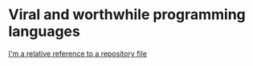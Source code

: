 <h1>Viral and worthwhile programming languages</h1>

[I'm a relative reference to a repository file](../blob/master/LICENSE)

